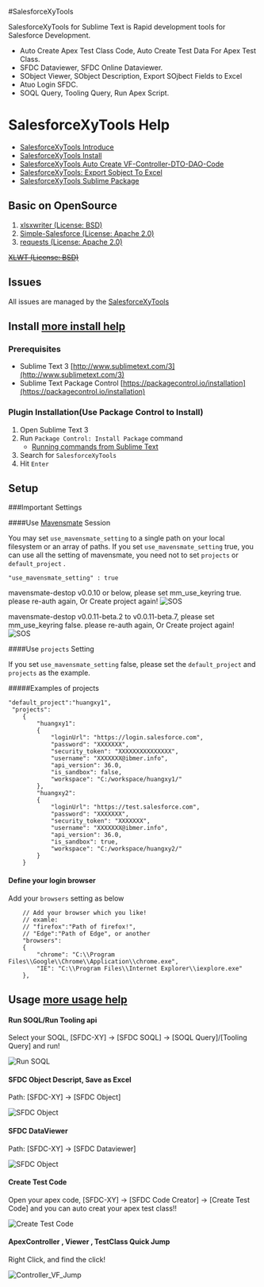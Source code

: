 #SalesforceXyTools

SalesforceXyTools for Sublime Text is Rapid development tools for Salesforce Development.

* Auto Create Apex Test Class Code, Auto Create Test Data For Apex Test Class.
* SFDC Dataviewer, SFDC Online Dataviewer.
* SObject Viewer, SObject Description, Export SOjbect Fields to Excel
* Atuo Login SFDC.
* SOQL Query, Tooling Query, Run Apex Script.

# SalesforceXyTools Help

  * [SalesforceXyTools Introduce](http://www.ibmer.info/salesforcexytools.html)
  * [SalesforceXyTools Install](http://www.ibmer.info/salesforcexytools-install.html)
  * [SalesforceXyTools Auto Create VF-Controller-DTO-DAO-Code](http://www.ibmer.info/auto-create-sfdc-code.html)
  * [SalesforceXyTools: Export Sobject To Excel](http://www.ibmer.info/export-sobject-excel.html)
  * [SalesforceXyTools Sublime Package](https://packagecontrol.io/packages/SalesforceXyTools)


## Basic on OpenSource
1. [xlsxwriter (License: BSD)](https://github.com/jmcnamara/XlsxWriter)
2. [Simple-Salesforce (License: Apache 2.0)](https://pypi.python.org/pypi/simple-salesforce/0.72.2)
3. [requests (License: Apache 2.0)](https://pypi.python.org/pypi/requests/2.12.3)

~~[XLWT (License: BSD)](https://pypi.python.org/pypi/xlwt)~~

## Issues

All issues are managed by the [SalesforceXyTools](https://github.com/exiahuang/SalesforceXyTools)

## Install [more install help](http://www.ibmer.info/salesforcexytools-install.html)

### Prerequisites

- Sublime Text 3 [http://www.sublimetext.com/3](http://www.sublimetext.com/3)
- Sublime Text Package Control [https://packagecontrol.io/installation](https://packagecontrol.io/installation)

### Plugin Installation(Use Package Control to Install)

1. Open Sublime Text 3
2. Run `Package Control: Install Package` command
	- [Running commands from Sublime Text](http://docs.sublimetext.info/en/latest/extensibility/command_palette.html)
3. Search for `SalesforceXyTools`
4. Hit `Enter`

## Setup

###Important Settings

####Use [Mavensmate](https://github.com/joeferraro/MavensMate-SublimeText) Session 

You may set `use_mavensmate_setting` to a single path on your local filesystem or an array of paths.
If you set `use_mavensmate_setting` true, you can use all the setting of mavensmate, you need not to set `projects` or `default_project` .
```
"use_mavensmate_setting" : true
```

mavensmate-destop v0.0.10 or below, please set mm_use_keyring true.
please re-auth again, Or Create project again!
![SOS](https://github.com/exiahuang/XyHelp/blob/master/SalesforceXyTools/Setup/Image%20001.jpg?raw=true)


mavensmate-destop v0.0.11-beta.2 to v0.0.11-beta.7, please set mm_use_keyring false.
please re-auth again, Or Create project again!
![SOS](https://github.com/exiahuang/XyHelp/blob/master/SalesforceXyTools/Setup/Image%20002.jpg?raw=true)


####Use `projects` Setting

If you set `use_mavensmate_setting` false, please set the `default_project` and `projects` as the example.

#####Examples of projects

```
"default_project":"huangxy1",
 "projects":
    {
        "huangxy1":
        {
            "loginUrl": "https://login.salesforce.com",
            "password": "XXXXXXX",
            "security_token": "XXXXXXXXXXXXXXX",
            "username": "XXXXXXX@ibmer.info",
            "api_version": 36.0,
            "is_sandbox": false,
            "workspace": "C:/workspace/huangxy1/"
        },
        "huangxy2":
        {
            "loginUrl": "https://test.salesforce.com",
            "password": "XXXXXXX",
            "security_token": "XXXXXXX",
            "username": "XXXXXXX@ibmer.info",
            "api_version": 36.0,
            "is_sandbox": true,
            "workspace": "C:/workspace/huangxy2/"
        }
    }
```

#### Define your login browser
Add your `browsers` setting as below
```
    // Add your browser which you like!
    // examle:
    // "firefox":"Path of firefox!",
    // "Edge":"Path of Edge", or another
    "browsers":
    {
        "chrome": "C:\\Program Files\\Google\\Chrome\\Application\\chrome.exe",
        "IE": "C:\\Program Files\\Internet Explorer\\iexplore.exe"
    },
```


## Usage [more usage help](https://github.com/exiahuang/SalesforceXyTools/blob/master/help/SalesforceXyTools-Help.md)

#### Run SOQL/Run Tooling api
Select your SOQL, [SFDC-XY] -> [SFDC SOQL] -> [SOQL Query]/[Tooling Query] and run!

![Run SOQL](https://github.com/exiahuang/XyHelp/blob/master/SalesforceXyTools/sfdc_soql.gif?raw=true)


#### SFDC Object Descript, Save as Excel
Path: [SFDC-XY] -> [SFDC Object]

![SFDC Object](https://github.com/exiahuang/XyHelp/blob/master/SalesforceXyTools/sfdc_object.gif?raw=true)


#### SFDC DataViewer
Path: [SFDC-XY] -> [SFDC Dataviewer]

![SFDC Object](https://github.com/exiahuang/XyHelp/blob/master/SalesforceXyTools/dataviwer.gif?raw=true)



#### Create Test Code
Open your apex code, [SFDC-XY] -> [SFDC Code Creator] -> [Create Test Code] and you can auto creat your apex test class!! 

![Create Test Code](https://github.com/exiahuang/XyHelp/blob/master/SalesforceXyTools/test_class_create.gif?raw=true)


#### ApexController , Viewer , TestClass Quick Jump 
Right Click, and find the click!

![Controller_VF_Jump](https://github.com/exiahuang/XyHelp/blob/master/SalesforceXyTools/Controller_VF_Jump.gif?raw=true)


